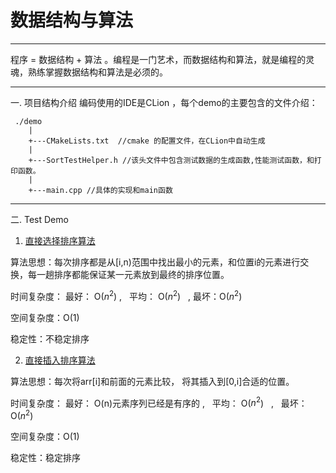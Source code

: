 ﻿# 数据结构与算法

---

程序 = 数据结构 + 算法 。编程是一门艺术，而数据结构和算法，就是编程的灵魂，熟练掌握数据结构和算法是必须的。

---

一. 项目结构介绍
编码使用的IDE是CLion ，每个demo的主要包含的文件介绍：
```
 ./demo
    |
    +---CMakeLists.txt  //cmake 的配置文件，在CLion中自动生成
    |
    +---SortTestHelper.h //该头文件中包含测试数据的生成函数,性能测试函数，和打印函数。
    |
    +---main.cpp //具体的实现和main函数
```

---
二. Test Demo

 1. [直接选择排序算法](https://github.com/DLUTYJH/DataStructure/tree/master/SelectionSort)

算法思想：每次排序都是从[i,n)范围中找出最小的元素，和位置i的元素进行交换，每一趟排序都能保证某一元素放到最终的排序位置。

时间复杂度：  最好： O($n^2$)  ,   平均： O($n^2$)   ,   最坏：O($n^2$) 

空间复杂度：O(1)

稳定性：不稳定排序


 2. [直接插入排序算法](https://github.com/DLUTYJH/DataStructure/tree/master/InsertSort)

算法思想：每次将arr[i]和前面的元素比较， 将其插入到[0,i]合适的位置。

时间复杂度：  最好： O(n)元素序列已经是有序的 ,   平均： O($n^2$)   ,   最坏：O($n^2$) 

空间复杂度：O(1)

稳定性：稳定排序



